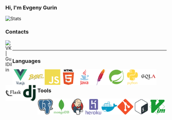 ### Hi, I'm Evgeny Gurin

![Stats](https://github-readme-stats.vercel.app/api?username=GulDilin&show_icons=true&count_private=true&theme=codeSTACKr)

### Contacts
[<img align="left" alt="VK | GulDilin" width="22px" src="https://cdn.jsdelivr.net/npm/simple-icons@v3/icons/vk.svg" />][vk]

[vk]: https://vk.com/guldilin


<br/>
<hr>

### Languages

<img align="left" alt="VueJs" width="50px" src="https://github.com/devicons/devicon/blob/master/icons/vuejs/vuejs-original-wordmark.svg" />
<img align="left" alt="babel" width="50px" src="https://github.com/devicons/devicon/blob/master/icons/babel/babel-original.svg" />
<img align="left" alt="javascript" width="50px" src="https://github.com/devicons/devicon/blob/master/icons/javascript/javascript-plain.svg" />
<img align="left" alt="HTML5" width="50px" src="https://github.com/devicons/devicon/blob/master/icons/html5/html5-original-wordmark.svg" />

<img align="left" alt="Java" width="50px" src="https://github.com/devicons/devicon/blob/master/icons/java/java-original-wordmark.svg" />
<img align="left" alt="Maven" width="50px" src="https://raw.githubusercontent.com/github/explore/80688e429a7d4ef2fca1e82350fe8e3517d3494d/topics/maven/maven.png" />
<img align="left" alt="Spring Boot" width="50px" src="https://raw.githubusercontent.com/github/explore/80688e429a7d4ef2fca1e82350fe8e3517d3494d/topics/spring-boot/spring-boot.png" />

<img align="left" alt="Python" width="50px" src="https://github.com/devicons/devicon/blob/master/icons/python/python-plain-wordmark.svg" />
<img align="left" alt="sqlalchemy" width="50px" src="https://github.com/devicons/devicon/blob/master/icons/sqlalchemy/sqlalchemy-original.svg" />
<img align="left" alt="Flask" width="50px" src="https://github.com/devicons/devicon/blob/master/icons/flask/flask-original-wordmark.svg" />
<img align="left" alt="Django" width="50px" src="https://github.com/devicons/devicon/blob/master/icons/django/django-plain.svg" />

<br/>
<br/>

### Tools
<img align="left" alt="postgresql" width="50px" src="https://github.com/devicons/devicon/blob/master/icons/postgresql/postgresql-original.svg" />
<img align="left" alt="postgresql" width="50px" src="https://github.com/devicons/devicon/blob/master/icons/mongodb/mongodb-plain-wordmark.svg" />

<img align="left" alt="jenkins" width="50px" src="https://github.com/devicons/devicon/blob/master/icons/jenkins/jenkins-original.svg" />
<img align="left" alt="heroku" width="50px" src="https://github.com/devicons/devicon/blob/master/icons/heroku/heroku-plain-wordmark.svg" />
<img align="left" alt="docker" width="50px" src="https://github.com/devicons/devicon/blob/master/icons/docker/docker-plain.svg" />
<img align="left" alt="git" width="50px" src="https://github.com/devicons/devicon/blob/master/icons/git/git-plain.svg" />
<img align="left" alt="Bash" width="50px" src="https://github.com/devicons/devicon/blob/master/icons/bash/bash-original.svg" />
<img align="left" alt="vim" width="50px" src="https://github.com/devicons/devicon/blob/master/icons/vim/vim-plain.svg" />


<!--
**GulDilin/guldilin** is a ✨ _special_ ✨ repository because its `README.md` (this file) appears on your GitHub profile.

Here are some ideas to get you started:

- 🔭 I’m currently working on ...
- 🌱 I’m currently learning ...
- 👯 I’m looking to collaborate on ...
- 🤔 I’m looking for help with ...
- 💬 Ask me about ...
- 📫 How to reach me: ...
- 😄 Pronouns: ...
- ⚡ Fun fact: ...
-->
